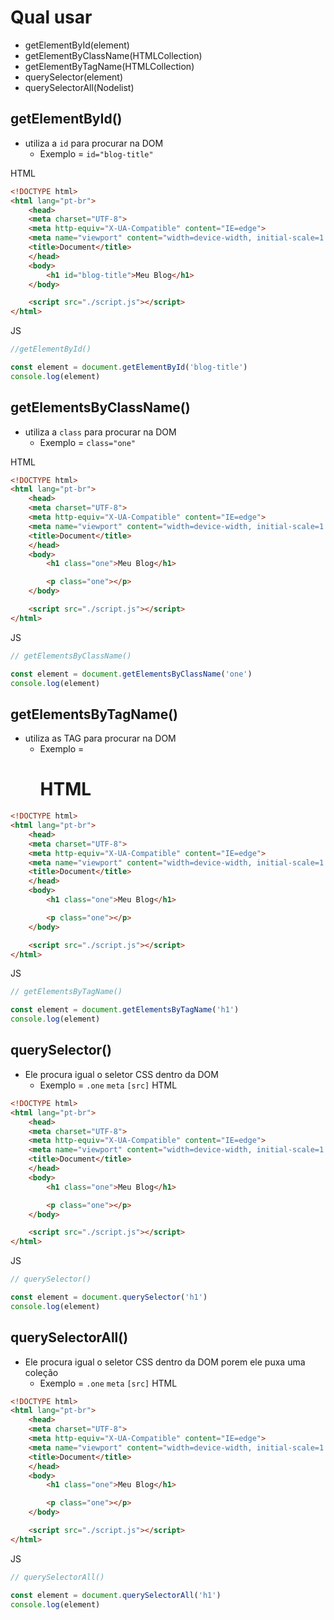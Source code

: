 # Qual usar

- getElementById(element)
- getElementByClassName(HTMLCollection)
- getElementByTagName(HTMLCollection)
- querySelector(element)
- querySelectorAll(Nodelist)

## getElementById()
- utiliza a `id` para procurar na DOM 
    - Exemplo = `id="blog-title"`

HTML
```html
<!DOCTYPE html>
<html lang="pt-br">
    <head>
    <meta charset="UTF-8">
    <meta http-equiv="X-UA-Compatible" content="IE=edge">
    <meta name="viewport" content="width=device-width, initial-scale=1.0">
    <title>Document</title>
    </head>
    <body>
        <h1 id="blog-title">Meu Blog</h1>
    </body>

    <script src="./script.js"></script>
</html>
```
JS
```js
//getElementById()

const element = document.getElementById('blog-title')
console.log(element)
```


## getElementsByClassName()
- utiliza a `class` para procurar na DOM 
    - Exemplo = `class="one"`

HTML
```html
<!DOCTYPE html>
<html lang="pt-br">
    <head>
    <meta charset="UTF-8">
    <meta http-equiv="X-UA-Compatible" content="IE=edge">
    <meta name="viewport" content="width=device-width, initial-scale=1.0">
    <title>Document</title>
    </head>
    <body>
        <h1 class="one">Meu Blog</h1>

        <p class="one"></p>
    </body>

    <script src="./script.js"></script>
</html>
```
JS
```js
// getElementsByClassName()

const element = document.getElementsByClassName('one')
console.log(element)
```

## getElementsByTagName()
- utiliza as TAG para procurar na DOM 
    - Exemplo = <h1> <head> <meta>
HTML
```html
<!DOCTYPE html>
<html lang="pt-br">
    <head>
    <meta charset="UTF-8">
    <meta http-equiv="X-UA-Compatible" content="IE=edge">
    <meta name="viewport" content="width=device-width, initial-scale=1.0">
    <title>Document</title>
    </head>
    <body>
        <h1 class="one">Meu Blog</h1>

        <p class="one"></p>
    </body>

    <script src="./script.js"></script>
</html>
```
JS
```js
// getElementsByTagName()

const element = document.getElementsByTagName('h1')
console.log(element)
```

## querySelector()
- Ele procura igual o seletor CSS dentro da DOM
    - Exemplo = `.one` `meta` `[src]`
HTML
```html
<!DOCTYPE html>
<html lang="pt-br">
    <head>
    <meta charset="UTF-8">
    <meta http-equiv="X-UA-Compatible" content="IE=edge">
    <meta name="viewport" content="width=device-width, initial-scale=1.0">
    <title>Document</title>
    </head>
    <body>
        <h1 class="one">Meu Blog</h1>

        <p class="one"></p>
    </body>

    <script src="./script.js"></script>
</html>
```
JS
```js
// querySelector()

const element = document.querySelector('h1')
console.log(element)
```

## querySelectorAll()
- Ele procura igual o seletor CSS dentro da DOM porem ele puxa uma coleção
    - Exemplo = `.one` `meta` `[src]`
HTML
```html
<!DOCTYPE html>
<html lang="pt-br">
    <head>
    <meta charset="UTF-8">
    <meta http-equiv="X-UA-Compatible" content="IE=edge">
    <meta name="viewport" content="width=device-width, initial-scale=1.0">
    <title>Document</title>
    </head>
    <body>
        <h1 class="one">Meu Blog</h1>

        <p class="one"></p>
    </body>

    <script src="./script.js"></script>
</html>
```
JS
```js
// querySelectorAll()

const element = document.querySelectorAll('h1')
console.log(element)
```